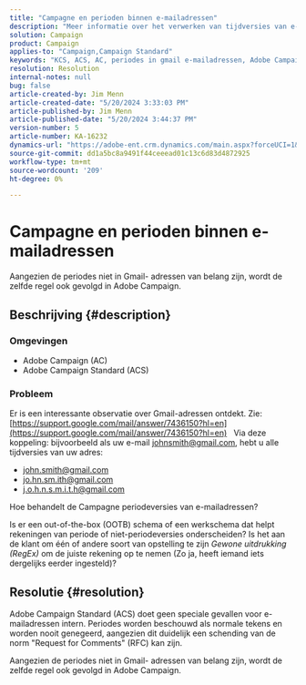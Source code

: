 ```yaml
---
title: "Campagne en perioden binnen e-mailadressen"
description: "Meer informatie over het verwerken van tijdversies van e-mailadressen in Adobe Campaign Standard."
solution: Campaign
product: Campaign
applies-to: "Campaign,Campaign Standard"
keywords: "KCS, ACS, AC, periodes in gmail e-mailadressen, Adobe Campaign Standard, Adobe Campaign, FAQ"
resolution: Resolution
internal-notes: null
bug: false
article-created-by: Jim Menn
article-created-date: "5/20/2024 3:33:03 PM"
article-published-by: Jim Menn
article-published-date: "5/20/2024 3:44:37 PM"
version-number: 5
article-number: KA-16232
dynamics-url: "https://adobe-ent.crm.dynamics.com/main.aspx?forceUCI=1&pagetype=entityrecord&etn=knowledgearticle&id=5ff0d63d-be16-ef11-9f8a-6045bd006268"
source-git-commit: dd1a5bc8a9491f44ceeead01c13c6d83d4872925
workflow-type: tm+mt
source-wordcount: '209'
ht-degree: 0%

---
```


# Campagne en perioden binnen e-mailadressen


Aangezien de periodes niet in Gmail- adressen van belang zijn, wordt de zelfde regel ook gevolgd in Adobe Campaign.

## Beschrijving {#description}


### <b>Omgevingen</b>

- Adobe Campaign (AC)
- Adobe Campaign Standard (ACS)




### <b>Probleem</b>

Er is een interessante observatie over Gmail-adressen ontdekt. Zie: [https://support.google.com/mail/answer/7436150?hl=en](https://support.google.com/mail/answer/7436150?hl=en)
 
Via deze koppeling: bijvoorbeeld als uw e-mail [johnsmith@gmail.com](mailto:johnsmith@gmail.com), hebt u alle tijdversies van uw adres:

- [john.smith@gmail.com](mailto:john.smith@gmail.com)
- [jo.hn.sm.ith@gmail.com](mailto:jo.hn.sm.ith@gmail.com)
- [j.o.h.n.s.m.i.t.h@gmail.com](mailto:j.o.h.n.s.m.i.t.h@gmail.com)


Hoe behandelt de Campagne periodeversies van e-mailadressen?

Is er een out-of-the-box (OOTB) schema of een werkschema dat helpt rekeningen van periode of niet-periodeversies onderscheiden? Is het aan de klant om één of andere soort van opstelling te zijn *Gewone uitdrukking (RegEx)* om de juiste rekening op te nemen (Zo ja, heeft iemand iets dergelijks eerder ingesteld)?


## Resolutie {#resolution}


Adobe Campaign Standard (ACS) doet geen speciale gevallen voor e-mailadressen intern. Periodes worden beschouwd als normale tekens en worden nooit genegeerd, aangezien dit duidelijk een schending van de norm &quot;Request for Comments&quot; (RFC) kan zijn.

Aangezien de periodes niet in Gmail- adressen van belang zijn, wordt de zelfde regel ook gevolgd in Adobe Campaign.
